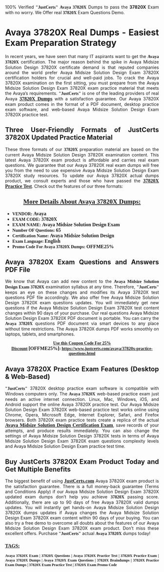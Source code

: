 <p style="text-align: justify;">100% Verified <span style="font-size:14px;"><span style="font-family:Georgia,serif;"><strong>"JustCerts"</strong></span></span> <span style="font-family:Georgia,serif;"><strong>Avaya 37820X</strong></span> Dumps to pass the <strong>37820X</strong> Exam with no worry. We Offer real <span style="font-family:Georgia,serif;"><strong>37820X</strong></span> Exam Questions Demo.</p>

<h1 style="text-align: justify;"><strong>Avaya 37820X Real Dumps - Easiest Exam Preparation Strategy</strong></h1>

<p style="text-align: justify;">In recent years, we have seen that many IT aspirants want to get the <span style="font-family:Georgia,serif;"><strong>Avaya 37820X</strong></span> certification. The major reason behind the spike in Avaya Midsize Solution Design 37820X certificate demand is that reputed companies around the world prefer Avaya Midsize Solution Design Exam 37820X certification holders for crucial and well-paid jobs. To crack the Avaya 37820X examination on the first sitting, you must prepare from the Avaya Midsize Solution Design Exam 37820X exam practice material that meets the Avaya’s requirements. <span style="font-size:14px;"><span style="font-family:Georgia,serif;"><strong>"JustCerts"</strong></span></span> is one of the leading providers of real Avaya <a href="https://www.justcerts.com/avaya/37820x-practice-questions.html"><span style="font-size:16px;"><u><span style="font-family:Georgia,serif;"><strong>37820X Dumps</strong></span></u></span></a> with a satisfaction guarantee. Our Avaya 37820X exam product comes in the format of a PDF document, desktop practice exam software, and web-based Avaya Midsize Solution Design Exam 37820X practice test.</p>

<h2 style="text-align: justify;"><strong>Three User-Friendly Formats of JustCerts 37820X Updated Practice Material</strong></h2>

<p style="text-align: justify;">These three formats of our <span style="font-family:Georgia,serif;"><strong>37820X </strong></span> preparation material are based on the current Avaya Midsize Solution Design 37820X examination content. This latest Avaya 37820X exam product is affordable and carries real exam questions. We guarantee that our Avaya 37820X real exam dumps will free you from the need to use expensive Avaya Midsize Solution Design Exam 37820X study resources. To update our Avaya 37820X actual dumps product, we consult experts and those who have passed the <a href="https://www.justcerts.com/avaya/37820x-practice-questions.html"><u><span style="font-size:16px;"><span style="font-family:Georgia,serif;"><strong>37820X Practice Test</strong></span></span></u></a>. Check out the features of our three formats:</p>

<h2 style="text-align: center;"><u><strong><span style="font-family:Georgia,serif;">More Details About Avaya 37820X Dumps:</span></strong></u></h2>

<ul>
	<li style="text-align: justify;"><span style="font-size:14px;"><span style="font-family:Georgia,serif;"><strong>VENDOR: </strong></span></span><span style="font-size:16px;"><span style="font-family:Georgia,serif;"><strong>Avaya</strong></span></span></li>
	<li style="text-align: justify;"><span style="font-size:14px;"><span style="font-family:Georgia,serif;"><strong>EXAM CODE: </strong></span></span><span style="font-size:16px;"><span style="font-family:Georgia,serif;"><strong>37820X</strong></span></span></li>
	<li style="text-align: justify;"><span style="font-size:14px;"><span style="font-family:Georgia,serif;"><strong>EXAM NAME: </strong></span></span><span style="font-size:16px;"><span style="font-family:Georgia,serif;"><strong>Avaya Midsize Solution Design Exam</strong></span></span></li>
	<li style="text-align: justify;"><span style="font-size:14px;"><span style="font-family:Georgia,serif;"><strong>Number OF Questions: </strong></span></span><span style="font-size:16px;"><span style="font-family:Georgia,serif;"><strong>65</strong></span></span></li>
	<li style="text-align: justify;"><span style="font-size:14px;"><span style="font-family:Georgia,serif;"><strong>Certification Name: </strong></span></span><span style="font-size:16px;"><span style="font-family:Georgia,serif;"><strong>Avaya Midsize Solution Design</strong></span></span></li>
	<li style="text-align: justify;"><span style="font-size:14px;"><span style="font-family:Georgia,serif;"><strong>Exam Language: </strong></span></span><span style="font-size:16px;"><span style="font-family:Georgia,serif;"><strong>English</strong></span></span></li>
	<li style="text-align: justify;"><span style="font-size:14px;"><span style="font-family:Georgia,serif;"><strong>Promo Code For Avaya 37820X Dumps: </strong></span></span><span style="font-size:16px;"><span style="font-family:Georgia,serif;"><strong>OFFME25%</strong></span></span></li>
</ul>

<h2 style="text-align: justify;"><strong>Avaya 37820X Exam Questions and Answers PDF File</strong></h2>

<p style="text-align: justify;">We know that Avaya can add new content to the <span style="font-family:Georgia,serif;"><strong>Avaya Midsize Solution Design Exam 37820X</strong></span> examination syllabus at any time. Therefore, <span style="font-size:14px;"><span style="font-family:Georgia,serif;"><strong>"JustCerts"</strong></span></span> keeps an eye on these changes and modifies its Avaya 37820X test questions PDF file accordingly. We also offer free Avaya Midsize Solution Design 37820X exam questions updates. You will immediately get new questions if the Avaya Midsize Solution Design Exam 37820X test content changes within 90 days of your purchase. Our real questions Avaya Midsize Solution Design Exam 37820X PDF document is portable. You can carry the <span style="font-family:Georgia,serif;"><strong>Avaya 37820X</strong></span> questions PDF document via smart devices to any place without time restrictions. The Avaya 37820X dumps PDF works smoothly on laptops, tablets, and smartphones.</p>

<p style="text-align: center;"><span style="font-size:14px;"><span style="font-family:Georgia,serif;"><strong><u>Use this Coupon Code For 25% Discount</u> </strong></span></span><span style="font-size:16px;"><span style="font-family:Georgia,serif;"><strong>[OFFME25%]</strong></span></span><span style="font-size:14px;"><span style="font-family:Georgia,serif;"><strong>: <u><a href="https://www.justcerts.com/avaya/37820x-practice-questions.html">https://www.justcerts.com/avaya/37820x-practice-questions.html</a></u></strong></span></span></p>

<h2 style="text-align: justify;"><strong>Avaya 37820X Practice Exam Features (Desktop & Web-Based)</strong></h2>

<p style="text-align: justify;"><span style="font-size:14px;"><span style="font-family:Georgia,serif;"><strong>"JustCerts"</strong></span></span> 37820X desktop practice exam software is compatible with Windows computers only. The <span style="font-family:Georgia,serif;"><strong>Avaya 37820X</strong></span> web-based practice exam just needs an active internet connection. Linux, Mac, Windows, iOS, and Android support the online Avaya 37820X practice test. Our Avaya Midsize Solution Design Exam 37820X web-based practice test works online using Chrome, Opera, Microsoft Edge, Internet Explorer, Safari, and Firefox browsers. Both 37820X exam practice tests create a replica of the actual <u><a href="https://www.justcerts.com/avaya/avaya-midsize-solution-design-certification-exams.html"><span style="font-size:16px;"><span style="font-family:Georgia,serif;"><strong>Avaya Midsize Solution Design Certification Exam</strong></span></span></a></u>, save records of your attempts, and produce results immediately. You can also change the settings of Avaya Midsize Solution Design 37820X tests in terms of Avaya Midsize Solution Design Exam 37820X exam questions complexity levels and Avaya Midsize Solution Design Exam practice test time.</p>

<h2 style="text-align: justify;"><strong>Buy JustCerts 37820X Exam Product Today and Get Multiple Benefits</strong></h2>

<p style="text-align: justify;">The biggest benefit of using <a href="https://www.justcerts.com/"><u><span style="font-size:16px;"><span style="font-family:Georgia,serif;"><strong>JustCerts.com</strong></span></span></u></a> Avaya 37820X exam product is the satisfaction guarantee. There is a full money-back guarantee (Terms and Conditions Apply) if our Avaya Midsize Solution Design Exam 37820X updated exam dumps don’t help you achieve <span style="font-family:Georgia,serif;"><strong>37820X </strong></span> passing score. Additionally, there are up to 90 days of free Avaya 37820X valid dumps updates. You will instantly get hands-on Avaya Midsize Solution Design 37820X dumps updates if Avaya changes the Avaya Midsize Solution Design Exam 37820X exam content within 90 days of your buying. You can also try a free demo to overcome all doubts about the features of our Avaya Midsize Solution Design Exam 37820X exam product. Don’t miss these excellent offers. Purchase <span style="font-size:14px;"><span style="font-family:Georgia,serif;"><strong>"JustCerts"</strong></span></span> actual <span style="font-family:Georgia,serif;"><strong>Avaya 37820X</strong></span> dumps today!</p>

<h3 style="text-align: justify;"><u><span style="font-size:16px;"><span style="font-family:Georgia,serif;"><strong>TAGS:</strong></span></span></u></h3>

<p style="text-align: justify;"><span style="font-size:12px;"><span style="font-family:Georgia,serif;"><strong>Avaya 37820X Exam | 37820X Questions | Avaya 37820X Practice Test | 37820X Practice Exam | Avaya 37820X Dumps | Avaya 37820X Exam Questions | 37820X Braindumps | 37820X Practice Exam Dumps | 37820X Exam Practice Test | 37820X Exam Promo Code </strong></span></span></p>
